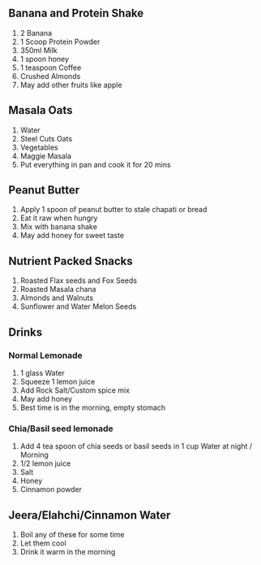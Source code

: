 ## Banana and Protein Shake
1. 2 Banana
2. 1 Scoop Protein Powder
3. 350ml Milk
4. 1 spoon honey
5. 1 teaspoon Coffee
6. Crushed Almonds 
7. May add other fruits like apple

##  Masala Oats 
 1. Water
 2. Steel Cuts Oats
 3. Vegetables
 4. Maggie Masala
 5. Put everything in pan and cook it for 20 mins

## Peanut Butter
1. Apply 1 spoon of peanut butter to stale chapati or bread
2. Eat it raw when hungry
3. Mix with banana shake
4. May add honey for sweet taste

## Nutrient Packed Snacks
1. Roasted Flax seeds and Fox Seeds
2. Roasted Masala chana
3. Almonds and Walnuts
4. Sunflower and Water Melon Seeds

## Drinks
### Normal Lemonade
1. 1 glass Water
2. Squeeze 1 lemon juice
3. Add Rock Salt/Custom spice mix
4. May add honey 
5. Best time is in the morning, empty stomach

### Chia/Basil seed lemonade
1. Add 4 tea spoon of chia seeds or basil seeds in 1 cup Water at night / Morning
2. 1/2 lemon juice
3. Salt
4. Honey
5. Cinnamon powder

## Jeera/Elahchi/Cinnamon Water

1. Boil any of these for some time
2. Let them cool
3. Drink it warm in the morning

